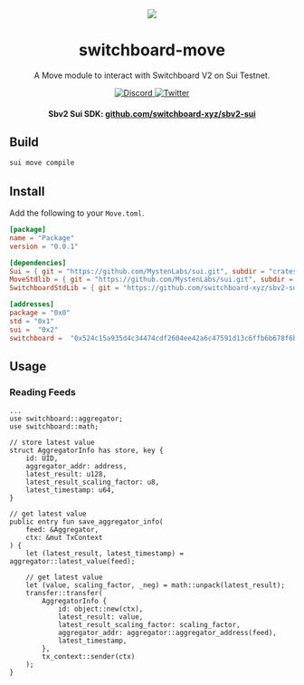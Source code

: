 <div align="center">
  <a href="#">
    <img src="https://github.com/switchboard-xyz/sbv2-core/raw/main/website/static/img/icons/switchboard/avatar.png" />
  </a>

  <h1>switchboard-move</h1>

  <p>A Move module to interact with Switchboard V2 on Sui Testnet.</p>

  <p>
    <a href="https://discord.gg/switchboardxyz">
      <img alt="Discord" src="https://img.shields.io/discord/841525135311634443?color=blueviolet&logo=discord&logoColor=white" />
    </a>
    <a href="https://twitter.com/switchboardxyz">
      <img alt="Twitter" src="https://img.shields.io/twitter/follow/switchboardxyz?label=Follow+Switchboard" />
    </a>
  </p>

  <h4>
    <strong>Sbv2 Sui SDK: </strong><a href="https://github.com/switchboard-xyz/sbv2-sui">github.com/switchboard-xyz/sbv2-sui</a>
  </h4>
</div>

## Build

```bash
sui move compile
```

## Install

Add the following to your `Move.toml`.

```toml
[package]
name = "Package"
version = "0.0.1"

[dependencies]
Sui = { git = "https://github.com/MystenLabs/sui.git", subdir = "crates/sui-framework/packages/sui-framework", rev = "testnet" }
MoveStdlib = { git = "https://github.com/MystenLabs/sui.git", subdir = "crates/sui-framework/packages/move-stdlib", rev = "testnet" }
SwitchboardStdLib = { git = "https://github.com/switchboard-xyz/sbv2-sui.git", subdir = "move/testnet/switchboard_std/", rev = "main"  }

[addresses]
package = "0x0"
std = "0x1"
sui =  "0x2"
switchboard =  "0x524c15a935d4c34474cdf2604ee42a6c47591d13c6ffb6b678f6b7eaffba12fe"
```

## Usage

### Reading Feeds

```move
...
use switchboard::aggregator;
use switchboard::math;

// store latest value
struct AggregatorInfo has store, key {
    id: UID,
    aggregator_addr: address,
    latest_result: u128,
    latest_result_scaling_factor: u8,
    latest_timestamp: u64,
}

// get latest value
public entry fun save_aggregator_info(
    feed: &Aggregator,
    ctx: &mut TxContext
) {
    let (latest_result, latest_timestamp) = aggregator::latest_value(feed);

    // get latest value
    let (value, scaling_factor, _neg) = math::unpack(latest_result);
    transfer::transfer(
        AggregatorInfo {
            id: object::new(ctx),
            latest_result: value,
            latest_result_scaling_factor: scaling_factor,
            aggregator_addr: aggregator::aggregator_address(feed),
            latest_timestamp,
        },
        tx_context::sender(ctx)
    );
}
```

